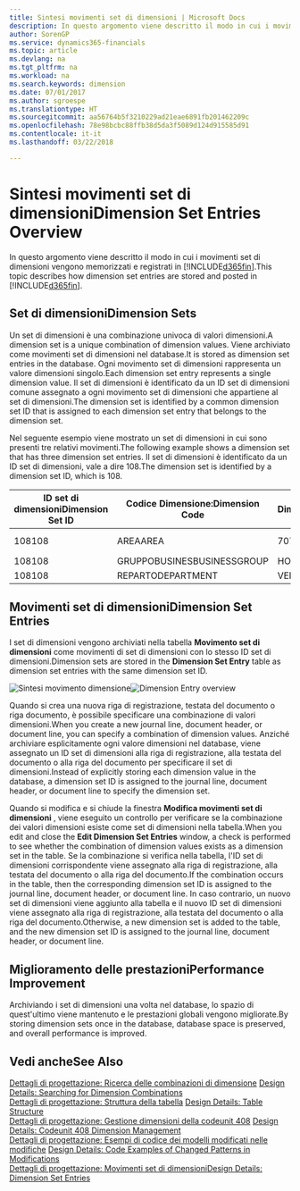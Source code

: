 ```yaml
---
title: Sintesi movimenti set di dimensioni | Microsoft Docs
description: In questo argomento viene descritto il modo in cui i movimenti set di dimensioni vengono memorizzati e registrati in Dynamcis 365.
author: SorenGP
ms.service: dynamics365-financials
ms.topic: article
ms.devlang: na
ms.tgt_pltfrm: na
ms.workload: na
ms.search.keywords: dimension
ms.date: 07/01/2017
ms.author: sgroespe
ms.translationtype: HT
ms.sourcegitcommit: aa56764b5f3210229ad21eae6891fb201462209c
ms.openlocfilehash: 78e98bcbc88ffb38d5da3f5089d124d915585d91
ms.contentlocale: it-it
ms.lasthandoff: 03/22/2018

---
```

# <a name="dimension-set-entries-overview"></a><span data-ttu-id="e8080-103">Sintesi movimenti set di dimensioni</span><span class="sxs-lookup"><span data-stu-id="e8080-103">Dimension Set Entries Overview</span></span>
<span data-ttu-id="e8080-104">In questo argomento viene descritto il modo in cui i movimenti set di dimensioni vengono memorizzati e registrati in [!INCLUDE[d365fin](includes/d365fin_md.md)].</span><span class="sxs-lookup"><span data-stu-id="e8080-104">This topic describes how dimension set entries are stored and posted in [!INCLUDE[d365fin](includes/d365fin_md.md)].</span></span>  
  
## <a name="dimension-sets"></a><span data-ttu-id="e8080-105">Set di dimensioni</span><span class="sxs-lookup"><span data-stu-id="e8080-105">Dimension Sets</span></span>  
<span data-ttu-id="e8080-106">Un set di dimensioni è una combinazione univoca di valori dimensioni.</span><span class="sxs-lookup"><span data-stu-id="e8080-106">A dimension set is a unique combination of dimension values.</span></span> <span data-ttu-id="e8080-107">Viene archiviato come movimenti set di dimensioni nel database.</span><span class="sxs-lookup"><span data-stu-id="e8080-107">It is stored as dimension set entries in the database.</span></span> <span data-ttu-id="e8080-108">Ogni movimento set di dimensioni rappresenta un valore dimensioni singolo.</span><span class="sxs-lookup"><span data-stu-id="e8080-108">Each dimension set entry represents a single dimension value.</span></span> <span data-ttu-id="e8080-109">Il set di dimensioni è identificato da un ID set di dimensioni comune assegnato a ogni movimento set di dimensioni che appartiene al set di dimensioni.</span><span class="sxs-lookup"><span data-stu-id="e8080-109">The dimension set is identified by a common dimension set ID that is assigned to each dimension set entry that belongs to the dimension set.</span></span>  
  
<span data-ttu-id="e8080-110">Nel seguente esempio viene mostrato un set di dimensioni in cui sono presenti tre relativi movimenti.</span><span class="sxs-lookup"><span data-stu-id="e8080-110">The following example shows a dimension set that has three dimension set entries.</span></span> <span data-ttu-id="e8080-111">Il set di dimensioni è identificato da un ID set di dimensioni, vale a dire 108.</span><span class="sxs-lookup"><span data-stu-id="e8080-111">The dimension set is identified by a dimension set ID, which is 108.</span></span>  
  
|<span data-ttu-id="e8080-112">ID set di dimensioni</span><span class="sxs-lookup"><span data-stu-id="e8080-112">Dimension Set ID</span></span>|<span data-ttu-id="e8080-113">Codice Dimensione:</span><span class="sxs-lookup"><span data-stu-id="e8080-113">Dimension Code</span></span>|<span data-ttu-id="e8080-114">Codice Valore Dimensioni:</span><span class="sxs-lookup"><span data-stu-id="e8080-114">Dimension Value Code</span></span>|<span data-ttu-id="e8080-115">Nome valore dimensioni</span><span class="sxs-lookup"><span data-stu-id="e8080-115">Dimension Value Name</span></span>|  
|----------------------|--------------------|--------------------------|--------------------------|  
|<span data-ttu-id="e8080-116">108</span><span class="sxs-lookup"><span data-stu-id="e8080-116">108</span></span>|<span data-ttu-id="e8080-117">AREA</span><span class="sxs-lookup"><span data-stu-id="e8080-117">AREA</span></span>|<span data-ttu-id="e8080-118">70</span><span class="sxs-lookup"><span data-stu-id="e8080-118">70</span></span>|<span data-ttu-id="e8080-119">Nord America</span><span class="sxs-lookup"><span data-stu-id="e8080-119">America North</span></span>|  
|<span data-ttu-id="e8080-120">108</span><span class="sxs-lookup"><span data-stu-id="e8080-120">108</span></span>|<span data-ttu-id="e8080-121">GRUPPOBUSINES</span><span class="sxs-lookup"><span data-stu-id="e8080-121">BUSINESSGROUP</span></span>|<span data-ttu-id="e8080-122">HOME</span><span class="sxs-lookup"><span data-stu-id="e8080-122">HOME</span></span>|<span data-ttu-id="e8080-123">Home</span><span class="sxs-lookup"><span data-stu-id="e8080-123">Home</span></span>|  
|<span data-ttu-id="e8080-124">108</span><span class="sxs-lookup"><span data-stu-id="e8080-124">108</span></span>|<span data-ttu-id="e8080-125">REPARTO</span><span class="sxs-lookup"><span data-stu-id="e8080-125">DEPARTMENT</span></span>|<span data-ttu-id="e8080-126">VENDITE</span><span class="sxs-lookup"><span data-stu-id="e8080-126">SALES</span></span>|<span data-ttu-id="e8080-127">Vendite</span><span class="sxs-lookup"><span data-stu-id="e8080-127">Sales</span></span>|  
  
## <a name="dimension-set-entries"></a><span data-ttu-id="e8080-128">Movimenti set di dimensioni</span><span class="sxs-lookup"><span data-stu-id="e8080-128">Dimension Set Entries</span></span>  
<span data-ttu-id="e8080-129">I set di dimensioni vengono archiviati nella tabella **Movimento set di dimensioni** come movimenti di set di dimensioni con lo stesso ID set di dimensioni.</span><span class="sxs-lookup"><span data-stu-id="e8080-129">Dimension sets are stored in the **Dimension Set Entry** table as dimension set entries with the same dimension set ID.</span></span>  
  
<span data-ttu-id="e8080-130">![Sintesi movimento dimensione](media/dimensionentrynav7.png "DimensionEntryNAV7")</span><span class="sxs-lookup"><span data-stu-id="e8080-130">![Dimension Entry overview](media/dimensionentrynav7.png "DimensionEntryNAV7")</span></span>  
  
<span data-ttu-id="e8080-131">Quando si crea una nuova riga di registrazione, testata del documento o riga documento, è possibile specificare una combinazione di valori dimensioni.</span><span class="sxs-lookup"><span data-stu-id="e8080-131">When you create a new journal line, document header, or document line, you can specify a combination of dimension values.</span></span> <span data-ttu-id="e8080-132">Anziché archiviare esplicitamente ogni valore dimensioni nel database, viene assegnato un ID set di dimensioni alla riga di registrazione, alla testata del documento o alla riga del documento per specificare il set di dimensioni.</span><span class="sxs-lookup"><span data-stu-id="e8080-132">Instead of explicitly storing each dimension value in the database, a dimension set ID is assigned to the journal line, document header, or document line to specify the dimension set.</span></span>  
  
<span data-ttu-id="e8080-133">Quando si modifica e si chiude la finestra **Modifica movimenti set di dimensioni** , viene eseguito un controllo per verificare se la combinazione dei valori dimensioni esiste come set di dimensioni nella tabella.</span><span class="sxs-lookup"><span data-stu-id="e8080-133">When you edit and close the **Edit Dimension Set Entries** window, a check is performed to see whether the combination of dimension values exists as a dimension set in the table.</span></span> <span data-ttu-id="e8080-134">Se la combinazione si verifica nella tabella, l'ID set di dimensioni corrispondente viene assegnato alla riga di registrazione, alla testata del documento o alla riga del documento.</span><span class="sxs-lookup"><span data-stu-id="e8080-134">If the combination occurs in the table, then the corresponding dimension set ID is assigned to the journal line, document header, or document line.</span></span> <span data-ttu-id="e8080-135">In caso contrario, un nuovo set di dimensioni viene aggiunto alla tabella e il nuovo ID set di dimensioni viene assegnato alla riga di registrazione, alla testata del documento o alla riga del documento.</span><span class="sxs-lookup"><span data-stu-id="e8080-135">Otherwise, a new dimension set is added to the table, and the new dimension set ID is assigned to the journal line, document header, or document line.</span></span>  
  
## <a name="performance-improvement"></a><span data-ttu-id="e8080-136">Miglioramento delle prestazioni</span><span class="sxs-lookup"><span data-stu-id="e8080-136">Performance Improvement</span></span>  
<span data-ttu-id="e8080-137">Archiviando i set di dimensioni una volta nel database, lo spazio di quest'ultimo viene mantenuto e le prestazioni globali vengono migliorate.</span><span class="sxs-lookup"><span data-stu-id="e8080-137">By storing dimension sets once in the database, database space is preserved, and overall performance is improved.</span></span>  
  
## <a name="see-also"></a><span data-ttu-id="e8080-138">Vedi anche</span><span class="sxs-lookup"><span data-stu-id="e8080-138">See Also</span></span>  
<span data-ttu-id="e8080-139">[Dettagli di progettazione: Ricerca delle combinazioni di dimensione](design-details-searching-for-dimension-combinations.md) </span><span class="sxs-lookup"><span data-stu-id="e8080-139">[Design Details: Searching for Dimension Combinations](design-details-searching-for-dimension-combinations.md) </span></span>  
<span data-ttu-id="e8080-140">[Dettagli di progettazione: Struttura della tabella](design-details-table-structure.md) </span><span class="sxs-lookup"><span data-stu-id="e8080-140">[Design Details: Table Structure](design-details-table-structure.md) </span></span>  
<span data-ttu-id="e8080-141">[Dettagli di progettazione: Gestione dimensioni della codeunit 408](design-details-codeunit-408-dimension-management.md) </span><span class="sxs-lookup"><span data-stu-id="e8080-141">[Design Details: Codeunit 408 Dimension Management](design-details-codeunit-408-dimension-management.md) </span></span>  
<span data-ttu-id="e8080-142">[Dettagli di progettazione: Esempi di codice dei modelli modificati nelle modifiche](design-details-code-examples-of-changed-patterns-in-modifications.md) </span><span class="sxs-lookup"><span data-stu-id="e8080-142">[Design Details: Code Examples of Changed Patterns in Modifications](design-details-code-examples-of-changed-patterns-in-modifications.md) </span></span>  
[<span data-ttu-id="e8080-143">Dettagli di progettazione: Movimenti set di dimensioni</span><span class="sxs-lookup"><span data-stu-id="e8080-143">Design Details: Dimension Set Entries</span></span>](design-details-dimension-set-entries.md)   

